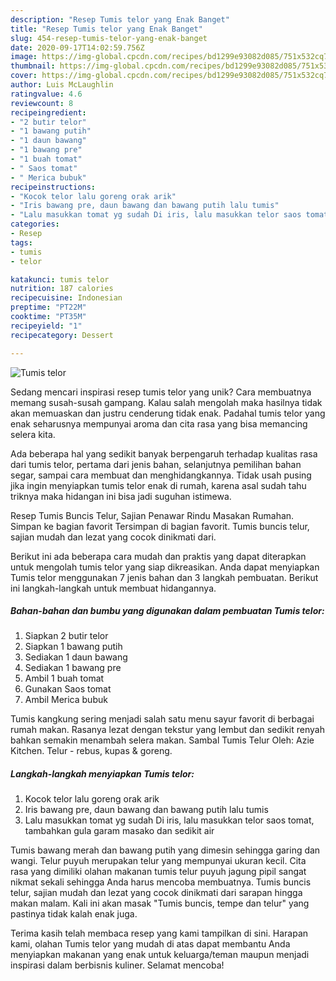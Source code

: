 ```yaml
---
description: "Resep Tumis telor yang Enak Banget"
title: "Resep Tumis telor yang Enak Banget"
slug: 454-resep-tumis-telor-yang-enak-banget
date: 2020-09-17T14:02:59.756Z
image: https://img-global.cpcdn.com/recipes/bd1299e93082d085/751x532cq70/tumis-telor-foto-resep-utama.jpg
thumbnail: https://img-global.cpcdn.com/recipes/bd1299e93082d085/751x532cq70/tumis-telor-foto-resep-utama.jpg
cover: https://img-global.cpcdn.com/recipes/bd1299e93082d085/751x532cq70/tumis-telor-foto-resep-utama.jpg
author: Luis McLaughlin
ratingvalue: 4.6
reviewcount: 8
recipeingredient:
- "2 butir telor"
- "1 bawang putih"
- "1 daun bawang"
- "1 bawang pre"
- "1 buah tomat"
- " Saos tomat"
- " Merica bubuk"
recipeinstructions:
- "Kocok telor lalu goreng orak arik"
- "Iris bawang pre, daun bawang dan bawang putih lalu tumis"
- "Lalu masukkan tomat yg sudah Di iris, lalu masukkan telor saos tomat, tambahkan gula garam masako dan sedikit air"
categories:
- Resep
tags:
- tumis
- telor

katakunci: tumis telor 
nutrition: 187 calories
recipecuisine: Indonesian
preptime: "PT22M"
cooktime: "PT35M"
recipeyield: "1"
recipecategory: Dessert

---
```



![Tumis telor](https://img-global.cpcdn.com/recipes/bd1299e93082d085/751x532cq70/tumis-telor-foto-resep-utama.jpg)

Sedang mencari inspirasi resep tumis telor yang unik? Cara membuatnya memang susah-susah gampang. Kalau salah mengolah maka hasilnya tidak akan memuaskan dan justru cenderung tidak enak. Padahal tumis telor yang enak seharusnya mempunyai aroma dan cita rasa yang bisa memancing selera kita.

Ada beberapa hal yang sedikit banyak berpengaruh terhadap kualitas rasa dari tumis telor, pertama dari jenis bahan, selanjutnya pemilihan bahan segar, sampai cara membuat dan menghidangkannya. Tidak usah pusing jika ingin menyiapkan tumis telor enak di rumah, karena asal sudah tahu triknya maka hidangan ini bisa jadi suguhan istimewa.

Resep Tumis Buncis Telur, Sajian Penawar Rindu Masakan Rumahan. Simpan ke bagian favorit Tersimpan di bagian favorit. Tumis buncis telur, sajian mudah dan lezat yang cocok dinikmati dari.


Berikut ini ada beberapa cara mudah dan praktis yang dapat diterapkan untuk mengolah tumis telor yang siap dikreasikan. Anda dapat menyiapkan Tumis telor menggunakan 7 jenis bahan dan 3 langkah pembuatan. Berikut ini langkah-langkah untuk membuat hidangannya.

<!--inarticleads1-->

##### Bahan-bahan dan bumbu yang digunakan dalam pembuatan Tumis telor:

1. Siapkan 2 butir telor
1. Siapkan 1 bawang putih
1. Sediakan 1 daun bawang
1. Sediakan 1 bawang pre
1. Ambil 1 buah tomat
1. Gunakan  Saos tomat
1. Ambil  Merica bubuk


Tumis kangkung sering menjadi salah satu menu sayur favorit di berbagai rumah makan. Rasanya lezat dengan tekstur yang lembut dan sedikit renyah bahkan semakin menambah selera makan. Sambal Tumis Telur Oleh: Azie Kitchen. Telur - rebus, kupas &amp; goreng. 

<!--inarticleads2-->

##### Langkah-langkah menyiapkan Tumis telor:

1. Kocok telor lalu goreng orak arik
1. Iris bawang pre, daun bawang dan bawang putih lalu tumis
1. Lalu masukkan tomat yg sudah Di iris, lalu masukkan telor saos tomat, tambahkan gula garam masako dan sedikit air


Tumis bawang merah dan bawang putih yang dimesin sehingga garing dan wangi. Telur puyuh merupakan telur yang mempunyai ukuran kecil. Cita rasa yang dimiliki olahan makanan tumis telur puyuh jagung pipil sangat nikmat sekali sehingga Anda harus mencoba membuatnya. Tumis buncis telur, sajian mudah dan lezat yang cocok dinikmati dari sarapan hingga makan malam. Kali ini akan masak &#34;Tumis buncis, tempe dan telur&#34; yang pastinya tidak kalah enak juga. 

Terima kasih telah membaca resep yang kami tampilkan di sini. Harapan kami, olahan Tumis telor yang mudah di atas dapat membantu Anda menyiapkan makanan yang enak untuk keluarga/teman maupun menjadi inspirasi dalam berbisnis kuliner. Selamat mencoba!
